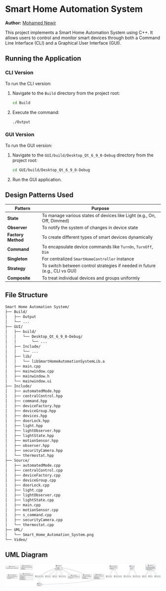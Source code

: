 # Smart Home Automation System

**Author:** [Mohamed Newir](https://www.linkedin.com/in/mohamed-newir-a8a572182)

This project implements a Smart Home Automation System using C++. It allows users to control and monitor smart devices through both a Command Line Interface (CLI) and a Graphical User Interface (GUI).

## Running the Application

### CLI Version

To run the CLI version:

1. Navigate to the `Build` directory from the project root:

   ```bash
   cd Build
   ```

2. Execute the command:

   ```bash
   ./Output
   ```

### GUI Version

To run the GUI version:

1. Navigate to the `GUI/build/Desktop_Qt_6_9_0-Debug` directory from the project root:

   ```bash
   cd GUI/build/Desktop_Qt_6_9_0-Debug
   ```

2. Run the GUI application.

## Design Patterns Used

| Pattern          | Purpose                                                                 |
|------------------|-------------------------------------------------------------------------|
| **State**        | To manage various states of devices like Light (e.g., On, Off, Dimmed)  |
| **Observer**     | To notify the system of changes in device state                         |
| **Factory Method**| To create different types of smart devices dynamically                  |
| **Command**      | To encapsulate device commands like `TurnOn`, `TurnOff`, `Dim`          |
| **Singleton**    | For centralized `SmartHomeController` instance                          |
| **Strategy**     | To switch between control strategies if needed in future (e.g., CLI vs GUI) |
| **Composite**    | To treat individual devices and groups uniformly                        |

## File Structure

```
Smart Home Automation System/
├── Build/
│   ├── Output
│   └── ...
├── GUI/
│   ├── build/
│   │   └── Desktop_Qt_6_9_0-Debug/
│   │       └── ...
│   ├── Include/
│   │   └── ...
│   ├── lib/
│   │   └── libSmartHomeAutomationSystemLib.a
│   ├── main.cpp
│   ├── mainwindow.cpp
│   ├── mainwindow.h
│   └── mainwindow.ui
├── Include/
│   ├── automatedMode.hpp
│   ├── centralControl.hpp
│   ├── command.hpp
│   ├── deviceFactory.hpp
│   ├── deviceGroup.hpp
│   ├── devices.hpp
│   ├── doorLock.hpp
│   ├── light.hpp
│   ├── lightObserver.hpp
│   ├── lightState.hpp
│   ├── motionSensor.hpp
│   ├── observer.hpp
│   ├── securityCamera.hpp
│   └── thermostat.hpp
├── Source/
│   ├── automatedMode.cpp
│   ├── centralControl.cpp
│   ├── deviceFactory.cpp
│   ├── deviceGroup.cpp
│   ├── doorLock.cpp
│   ├── light.cpp
│   ├── lightObserver.cpp
│   ├── lightState.cpp
│   ├── main.cpp
│   ├── motionSensor.cpp
│   ├── s_command.cpp
│   ├── securityCamera.cpp
│   └── thermostat.cpp
├── UML/
│   └── Smart_Home_Automation_System.png
└── Video/
```

## UML Diagram

![UML Diagram](./UML/Smart_Home_Automation_System.png)

